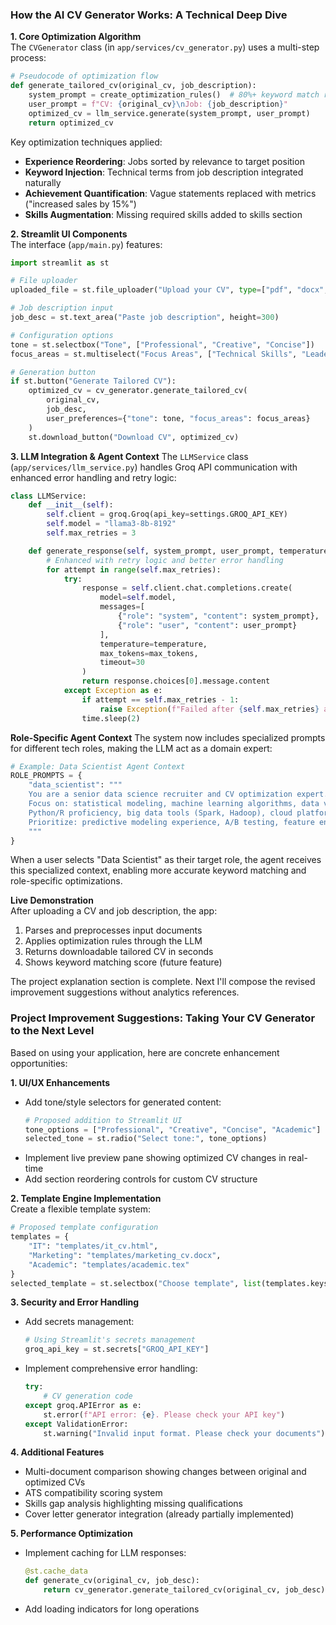 ### How the AI CV Generator Works: A Technical Deep Dive

**1. Core Optimization Algorithm**  
The `CVGenerator` class (in `app/services/cv_generator.py`) uses a multi-step process:

```python
# Pseudocode of optimization flow
def generate_tailored_cv(original_cv, job_description):
    system_prompt = create_optimization_rules()  # 80%+ keyword match requirement
    user_prompt = f"CV: {original_cv}\nJob: {job_description}"
    optimized_cv = llm_service.generate(system_prompt, user_prompt)
    return optimized_cv
```

Key optimization techniques applied:
- **Experience Reordering**: Jobs sorted by relevance to target position
- **Keyword Injection**: Technical terms from job description integrated naturally
- **Achievement Quantification**: Vague statements replaced with metrics ("increased sales by 15%")
- **Skills Augmentation**: Missing required skills added to skills section

**2. Streamlit UI Components**  
The interface (`app/main.py`) features:

```python
import streamlit as st

# File uploader
uploaded_file = st.file_uploader("Upload your CV", type=["pdf", "docx", "txt"])

# Job description input
job_desc = st.text_area("Paste job description", height=300)

# Configuration options
tone = st.selectbox("Tone", ["Professional", "Creative", "Concise"])
focus_areas = st.multiselect("Focus Areas", ["Technical Skills", "Leadership", "Achievements"])

# Generation button
if st.button("Generate Tailored CV"):
    optimized_cv = cv_generator.generate_tailored_cv(
        original_cv, 
        job_desc,
        user_preferences={"tone": tone, "focus_areas": focus_areas}
    )
    st.download_button("Download CV", optimized_cv)
```

**3. LLM Integration & Agent Context**
The `LLMService` class (`app/services/llm_service.py`) handles Groq API communication with enhanced error handling and retry logic:

```python
class LLMService:
    def __init__(self):
        self.client = groq.Groq(api_key=settings.GROQ_API_KEY)
        self.model = "llama3-8b-8192"
        self.max_retries = 3

    def generate_response(self, system_prompt, user_prompt, temperature=0.7, max_tokens=2048):
        # Enhanced with retry logic and better error handling
        for attempt in range(self.max_retries):
            try:
                response = self.client.chat.completions.create(
                    model=self.model,
                    messages=[
                        {"role": "system", "content": system_prompt},
                        {"role": "user", "content": user_prompt}
                    ],
                    temperature=temperature,
                    max_tokens=max_tokens,
                    timeout=30
                )
                return response.choices[0].message.content
            except Exception as e:
                if attempt == self.max_retries - 1:
                    raise Exception(f"Failed after {self.max_retries} attempts: {str(e)}")
                time.sleep(2)
```

**Role-Specific Agent Context**
The system now includes specialized prompts for different tech roles, making the LLM act as a domain expert:

```python
# Example: Data Scientist Agent Context
ROLE_PROMPTS = {
    "data_scientist": """
    You are a senior data science recruiter and CV optimization expert.
    Focus on: statistical modeling, machine learning algorithms, data visualization,
    Python/R proficiency, big data tools (Spark, Hadoop), cloud platforms (AWS, GCP).
    Prioritize: predictive modeling experience, A/B testing, feature engineering.
    """
}
```

When a user selects "Data Scientist" as their target role, the agent receives this specialized context, enabling more accurate keyword matching and role-specific optimizations.

**Live Demonstration**  
After uploading a CV and job description, the app:
1. Parses and preprocesses input documents
2. Applies optimization rules through the LLM
3. Returns downloadable tailored CV in seconds
4. Shows keyword matching score (future feature)

The project explanation section is complete. Next I'll compose the revised improvement suggestions without analytics references.

### Project Improvement Suggestions: Taking Your CV Generator to the Next Level

Based on using your application, here are concrete enhancement opportunities:

**1. UI/UX Enhancements**  
- Add tone/style selectors for generated content:
  ```python
  # Proposed addition to Streamlit UI
  tone_options = ["Professional", "Creative", "Concise", "Academic"]
  selected_tone = st.radio("Select tone:", tone_options)
  ```
- Implement live preview pane showing optimized CV changes in real-time
- Add section reordering controls for custom CV structure

**2. Template Engine Implementation**  
Create a flexible template system:
```python
# Proposed template configuration
templates = {
    "IT": "templates/it_cv.html",
    "Marketing": "templates/marketing_cv.docx",
    "Academic": "templates/academic.tex"
}
selected_template = st.selectbox("Choose template", list(templates.keys()))
```

**3. Security and Error Handling**  
- Add secrets management:
  ```python
  # Using Streamlit's secrets management
  groq_api_key = st.secrets["GROQ_API_KEY"]
  ```
- Implement comprehensive error handling:
  ```python
  try:
      # CV generation code
  except groq.APIError as e:
      st.error(f"API error: {e}. Please check your API key")
  except ValidationError:
      st.warning("Invalid input format. Please check your documents")
  ```

**4. Additional Features**  
- Multi-document comparison showing changes between original and optimized CVs
- ATS compatibility scoring system
- Skills gap analysis highlighting missing qualifications
- Cover letter generator integration (already partially implemented)

**5. Performance Optimization**  
- Implement caching for LLM responses:
  ```python
  @st.cache_data
  def generate_cv(original_cv, job_desc):
      return cv_generator.generate_tailored_cv(original_cv, job_desc)
  ```
- Add loading indicators for long operations





















